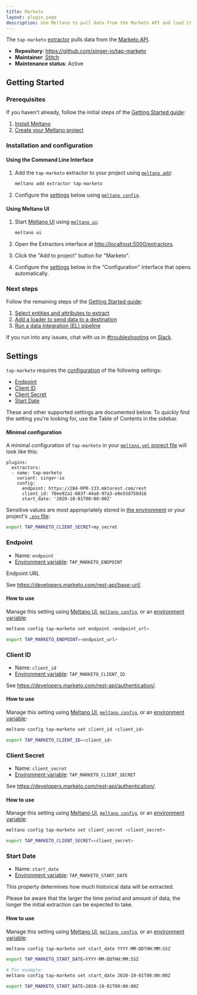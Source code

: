 ```yaml
---
title: Marketo
layout: plugin_page
description: Use Meltano to pull data from the Marketo API and load it into Snowflake, PostgreSQL, and more
---
```



The `tap-marketo` [extractor](https://meltano.com/plugins/extractors/) pulls data from the [Marketo API](https://developers.marketo.com/rest-api/).

- **Repository**: <https://github.com/singer-io/tap-marketo>
- **Maintainer**: [Stitch](https://www.stitchdata.com/)
- **Maintenance status**: Active

## Getting Started

### Prerequisites

If you haven't already, follow the initial steps of the [Getting Started guide](https://docs.meltano.com/getting-started.html):

1. [Install Meltano](https://docs.meltano.com/getting-started.html#install-meltano)
1. [Create your Meltano project](https://docs.meltano.com/getting-started.html#create-your-meltano-project)

### Installation and configuration

#### Using the Command Line Interface

1. Add the `tap-marketo` extractor to your project using [`meltano add`](https://docs.meltano.com/command-line-interface.html#add):

    ```bash
    meltano add extractor tap-marketo
    ```

1. Configure the [settings](#settings) below using [`meltano config`](https://docs.meltano.com/command-line-interface.html#config).

#### Using Meltano UI

1. Start [Meltano UI](https://docs.meltano.com/ui.html) using [`meltano ui`](https://docs.meltano.com/command-line-interface.html#ui):

    ```bash
    meltano ui
    ```

1. Open the Extractors interface at <http://localhost:5000/extractors>.
1. Click the "Add to project" button for "Marketo".
1. Configure the [settings](#settings) below in the "Configuration" interface that opens automatically.

### Next steps

Follow the remaining steps of the [Getting Started guide](https://docs.meltano.com/getting-started.html):

1. [Select entities and attributes to extract](https://docs.meltano.com/getting-started.html#select-entities-and-attributes-to-extract)
1. [Add a loader to send data to a destination](https://docs.meltano.com/getting-started.html#add-a-loader-to-send-data-to-a-destination)
1. [Run a data integration (EL) pipeline](https://docs.meltano.com/getting-started.html#run-a-data-integration-el-pipeline)

If you run into any issues, chat with us in [#troubleshooting](https://meltano.slack.com/archives/C01TCRBBJD7) on [Slack](https://meltano.com/slack).

## Settings

`tap-marketo` requires the [configuration](https://docs.meltano.com/configuration.html) of the following settings:

- [Endpoint](#endpoint)
- [Client ID](#client-id)
- [Client Secret](#client-secret)
- [Start Date](#start-date)

These and other supported settings are documented below.
To quickly find the setting you're looking for, use the Table of Contents in the sidebar.

#### Minimal configuration

A minimal configuration of `tap-marketo` in your [`meltano.yml` project file](https://docs.meltano.com/concepts/project#meltano-yml-project-file) will look like this:

```yml{5-9}
plugins:
  extractors:
  - name: tap-marketo
    variant: singer-io
    config:
      endpoint: https://284-RPR-133.mktorest.com/rest
      client_id: 70ee92a1-603f-44a8-97a3-e0e55d758d1b
      start_date: '2020-10-01T00:00:00Z'
```

Sensitive values are most appropriately stored in [the environment](https://docs.meltano.com/configuration.html#configuring-settings) or your project's [`.env` file](https://docs.meltano.com/concepts/project#env):

```bash
export TAP_MARKETO_CLIENT_SECRET=my_secret
```

### Endpoint

- Name: `endpoint`
- [Environment variable](https://docs.meltano.com/configuration.html#configuring-settings): `TAP_MARKETO_ENDPOINT`

Endpoint URL

See <https://developers.marketo.com/rest-api/base-url/>.

#### How to use

Manage this setting using [Meltano UI](#using-meltano-ui), [`meltano config`](https://docs.meltano.com/command-line-interface.html#config), or an [environment variable](https://docs.meltano.com/configuration.html#configuring-settings):

```bash
meltano config tap-marketo set endpoint <endpoint_url>

export TAP_MARKETO_ENDPOINT=<endpoint_url>
```

### Client ID

- Name: `client_id`
- [Environment variable](https://docs.meltano.com/configuration.html#configuring-settings): `TAP_MARKETO_CLIENT_ID`

See <https://developers.marketo.com/rest-api/authentication/>.

#### How to use

Manage this setting using [Meltano UI](#using-meltano-ui), [`meltano config`](https://docs.meltano.com/command-line-interface.html#config), or an [environment variable](https://docs.meltano.com/configuration.html#configuring-settings):

```bash
meltano config tap-marketo set client_id <client_id>

export TAP_MARKETO_CLIENT_ID=<client_id>
```

### Client Secret

- Name: `client_secret`
- [Environment variable](https://docs.meltano.com/configuration.html#configuring-settings): `TAP_MARKETO_CLIENT_SECRET`

See <https://developers.marketo.com/rest-api/authentication/>.

#### How to use

Manage this setting using [Meltano UI](#using-meltano-ui), [`meltano config`](https://docs.meltano.com/command-line-interface.html#config), or an [environment variable](https://docs.meltano.com/configuration.html#configuring-settings):

```bash
meltano config tap-marketo set client_secret <client_secret>

export TAP_MARKETO_CLIENT_SECRET=<client_secret>
```

### Start Date

- Name: `start_date`
- [Environment variable](https://docs.meltano.com/configuration.html#configuring-settings): `TAP_MARKETO_START_DATE`

This property determines how much historical data will be extracted.

Please be aware that the larger the time period and amount of data, the longer the initial extraction can be expected to take.

#### How to use

Manage this setting using [Meltano UI](#using-meltano-ui), [`meltano config`](https://docs.meltano.com/command-line-interface.html#config), or an [environment variable](https://docs.meltano.com/configuration.html#configuring-settings):

```bash
meltano config tap-marketo set start_date YYYY-MM-DDTHH:MM:SSZ

export TAP_MARKETO_START_DATE=YYYY-MM-DDTHH:MM:SSZ

# For example:
meltano config tap-marketo set start_date 2020-10-01T00:00:00Z

export TAP_MARKETO_START_DATE=2020-10-01T00:00:00Z
```
